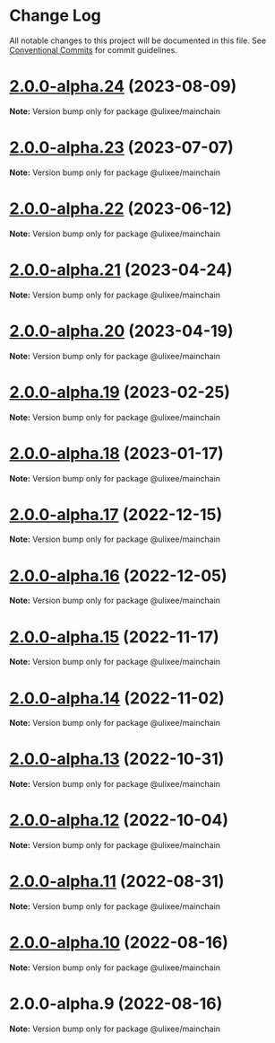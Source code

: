 # Change Log

All notable changes to this project will be documented in this file.
See [Conventional Commits](https://conventionalcommits.org) for commit guidelines.

# [2.0.0-alpha.24](https://github.com/ulixee/payments/compare/v2.0.0-alpha.23...v2.0.0-alpha.24) (2023-08-09)

**Note:** Version bump only for package @ulixee/mainchain





# [2.0.0-alpha.23](https://github.com/ulixee/payments/compare/v2.0.0-alpha.22...v2.0.0-alpha.23) (2023-07-07)

**Note:** Version bump only for package @ulixee/mainchain





# [2.0.0-alpha.22](https://github.com/ulixee/payments/compare/v2.0.0-alpha.21...v2.0.0-alpha.22) (2023-06-12)

**Note:** Version bump only for package @ulixee/mainchain





# [2.0.0-alpha.21](https://github.com/ulixee/payments/compare/v2.0.0-alpha.20...v2.0.0-alpha.21) (2023-04-24)

**Note:** Version bump only for package @ulixee/mainchain





# [2.0.0-alpha.20](https://github.com/ulixee/payments/compare/v2.0.0-alpha.19...v2.0.0-alpha.20) (2023-04-19)

**Note:** Version bump only for package @ulixee/mainchain





# [2.0.0-alpha.19](https://github.com/ulixee/payments/compare/v2.0.0-alpha.18...v2.0.0-alpha.19) (2023-02-25)

**Note:** Version bump only for package @ulixee/mainchain





# [2.0.0-alpha.18](https://github.com/ulixee/payments/compare/v2.0.0-alpha.17...v2.0.0-alpha.18) (2023-01-17)

**Note:** Version bump only for package @ulixee/mainchain





# [2.0.0-alpha.17](https://github.com/ulixee/payments/compare/v2.0.0-alpha.16...v2.0.0-alpha.17) (2022-12-15)

**Note:** Version bump only for package @ulixee/mainchain





# [2.0.0-alpha.16](https://github.com/ulixee/payments/compare/v2.0.0-alpha.15...v2.0.0-alpha.16) (2022-12-05)

**Note:** Version bump only for package @ulixee/mainchain





# [2.0.0-alpha.15](https://github.com/ulixee/payments/compare/v2.0.0-alpha.14...v2.0.0-alpha.15) (2022-11-17)

**Note:** Version bump only for package @ulixee/mainchain





# [2.0.0-alpha.14](https://github.com/ulixee/payments/compare/v2.0.0-alpha.12...v2.0.0-alpha.14) (2022-11-02)

**Note:** Version bump only for package @ulixee/mainchain





# [2.0.0-alpha.13](https://github.com/ulixee/payments/compare/v2.0.0-alpha.12...v2.0.0-alpha.13) (2022-10-31)

**Note:** Version bump only for package @ulixee/mainchain





# [2.0.0-alpha.12](https://github.com/ulixee/payments/compare/v2.0.0-alpha.11...v2.0.0-alpha.12) (2022-10-04)

**Note:** Version bump only for package @ulixee/mainchain





# [2.0.0-alpha.11](https://github.com/ulixee/payments/compare/v2.0.0-alpha.10...v2.0.0-alpha.11) (2022-08-31)

**Note:** Version bump only for package @ulixee/mainchain





# [2.0.0-alpha.10](https://github.com/ulixee/payments/compare/v2.0.0-alpha.9...v2.0.0-alpha.10) (2022-08-16)

**Note:** Version bump only for package @ulixee/mainchain





# 2.0.0-alpha.9 (2022-08-16)

**Note:** Version bump only for package @ulixee/mainchain
